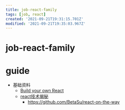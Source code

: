 ```yaml
---
title: job-react-family
tags: [job, react]
created: '2021-09-21T19:31:15.701Z'
modified: '2021-09-21T19:35:03.967Z'
---
```


# job-react-family

# guide

- 基础资料
  - [Build your own React](https://pomb.us/build-your-own-react/)
  - [react技术揭秘](https://react.iamkasong.com/state/mental.html)
    - https://github.com/BetaSu/react-on-the-way

